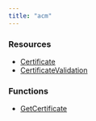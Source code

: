 ```yaml
---
title: "acm"
---
```


<!-- WARNING: this file was generated by the Pulumi Terraform Bridge (tfgen) Tool. -->
<!-- Do not edit by hand unless you're certain you know what you are doing! -->

<style>
  table td p { margin-top: 0; margin-bottom: 0; }
</style>

<h3>Resources</h3>
<ul class="api">
    <li><a href="certificate"><span class="symbol resource"></span>Certificate</a></li>
    <li><a href="certificatevalidation"><span class="symbol resource"></span>CertificateValidation</a></li>
</ul>

<h3>Functions</h3>
<ul class="api">
    <li><a href="getcertificate"><span class="symbol datasource"></span>GetCertificate</a></li>
</ul>

